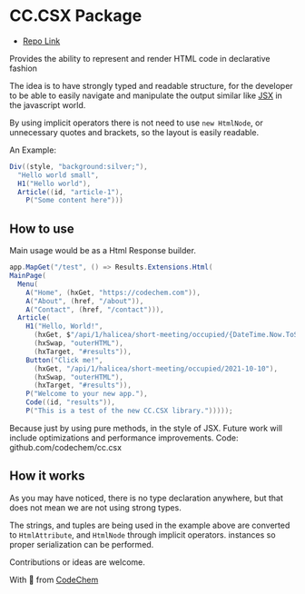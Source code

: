# CC.CSX Package
- [Repo Link](https://github.com/codechem/CC.CSX)

Provides the ability to represent and render HTML code in declarative fashion

The idea is to have strongly typed and readable structure,
for the developer to be able to easily navigate and manipulate the output similar like [JSX](https://legacy.reactjs.org/docs/introducing-jsx.html) in the javascript world.

By using implicit operators there is not need to use `new HtmlNode`,
or unnecessary quotes and brackets, so the layout is easily readable.

An Example:

```csharp
Div((style, "background:silver;"),
  "Hello world small",
  H1("Hello world"),
  Article((id, "article-1"),
    P("Some content here")))
```

## How to use

Main usage would be as a Html Response builder.

```csharp
app.MapGet("/test", () => Results.Extensions.Html(
MainPage(
  Menu(
    A("Home", (hxGet, "https://codechem.com")),
    A("About", (href, "/about")),
    A("Contact", (href, "/contact"))),
  Article(
    H1("Hello, World!",
      (hxGet, $"/api/1/halicea/short-meeting/occupied/{DateTime.Now.ToString("yyyy-MM-dd")}"),
      (hxSwap, "outerHTML"),
      (hxTarget, "#results")),
    Button("Click me!",
      (hxGet, "/api/1/halicea/short-meeting/occupied/2021-10-10"),
      (hxSwap, "outerHTML"),
      (hxTarget, "#results")),
    P("Welcome to your new app."),
    Code((id, "results")),
    P("This is a test of the new CC.CSX library.")))));
```

Because just by using pure methods, in the style of JSX.
Future work will include optimizations and performance improvements.
Code: github.com/codechem/cc.csx

## How it works

As you may have noticed, there is no type declaration anywhere, but that does
not mean we are not using strong types.

The strings, and tuples are being used in the
example above are converted to `HtmlAttribute`, and `HtmlNode` through implicit operators.
instances so proper serialization can be performed.

Contributions or ideas are welcome.

With 💚 from [CodeChem](https://www.codechem.com)
